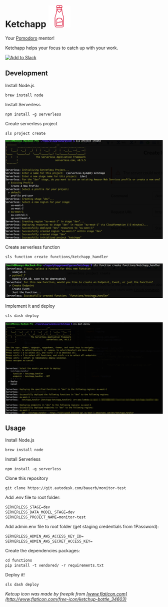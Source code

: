 # Ketchapp <img src="./assets/food.png" width="70"/>
Your [Pomodoro](http://pomodorotechnique.com/) mentor! 


Ketchapp helps your focus to catch up with your work.

<a href="https://slack.com/oauth/authorize?scope=incoming-webhook,commands&client_id=2778138625.38014984439"><img alt="Add to Slack" height="40" width="139" src="https://platform.slack-edge.com/img/add_to_slack.png" srcset="https://platform.slack-edge.com/img/add_to_slack.png 1x, https://platform.slack-edge.com/img/add_to_slack@2x.png 2x" /></a>

## Development
Install Node.js

	brew install node

Install Serverless

	npm install -g serverless
	
Create serverless project
	
	sls project create
	
![](./assets/ketchapp1.jpg)

Create serverless function
	
	sls function create functions/ketchapp_handler
![](./assets/ketchapp2.jpg)

Implement it and deploy

	sls dash deploy
![](./assets/ketchapp3.jpg)



## Usage
Install Node.js

	brew install node

Install Serverless

	npm install -g serverless

Clone this repository

	git clone https://git.autodesk.com/bauerb/monitor-test

Add .env file to root folder:

```
SERVERLESS_STAGE=dev
SERVERLESS_DATA_MODEL_STAGE=dev
SERVERLESS_PROJECT_NAME=monitor-test
```

Add admin.env file to root folder (get staging credentials from 1Password):

```
SERVERLESS_ADMIN_AWS_ACCESS_KEY_ID=
SERVERLESS_ADMIN_AWS_SECRET_ACCESS_KEY=
```


Create the dependencies packages:

```
cd functions
pip install -t vendored/ -r requirements.txt
```

Deploy it!

	sls dash deploy





*Ketcup icon was made by freepik from [www.flaticon.com](http://www.flaticon.com/free-icon/ketchup-bottle_34603)*
